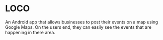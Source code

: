 LOCO 
====

An Android app that allows businesses to post their events on a map using Google Maps.  On the users end, they can easily see the events that are happening in there area.
